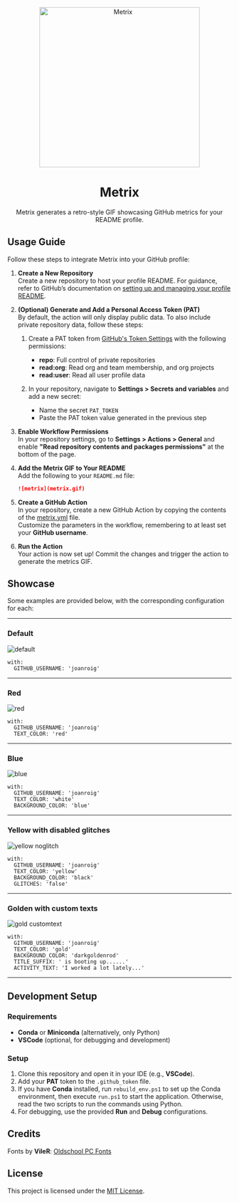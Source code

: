 <p align="center">
  <a href="https://github.com/joanroig/metrix">
      <img alt="Metrix" src="metrix.gif" width="360px">
  </a>
</p>

<h1 align="center">
  Metrix
</h1>

<p align="center">
  Metrix generates a retro-style GIF showcasing GitHub metrics for your README profile.
</p>

## Usage Guide

Follow these steps to integrate Metrix into your GitHub profile:

1. **Create a New Repository**  
   Create a new repository to host your profile README. For guidance, refer to GitHub’s documentation on [setting up and managing your profile README](https://docs.github.com/en/account-and-profile/setting-up-and-managing-your-github-profile/customizing-your-profile/managing-your-profile-readme).

2. **(Optional) Generate and Add a Personal Access Token (PAT)**  
   By default, the action will only display public data. To also include private repository data, follow these steps:

   1. Create a PAT token from [GitHub's Token Settings](https://github.com/settings/tokens) with the following permissions:

      - **repo**: Full control of private repositories
      - **read:org**: Read org and team membership, and org projects
      - **read:user**: Read all user profile data

   2. In your repository, navigate to **Settings > Secrets and variables** and add a new secret:

      - Name the secret `PAT_TOKEN`
      - Paste the PAT token value generated in the previous step

3. **Enable Workflow Permissions**  
   In your repository settings, go to **Settings > Actions > General** and enable **"Read repository contents and packages permissions"** at the bottom of the page.

4. **Add the Metrix GIF to Your README**  
   Add the following to your `README.md` file:

   ```markdown
   ![metrix](metrix.gif)
   ```

5. **Create a GitHub Action**  
   In your repository, create a new GitHub Action by copying the contents of the [metrix.yml](.github/workflows/metrix.yml) file.  
   Customize the parameters in the workflow, remembering to at least set your **GitHub username**.

6. **Run the Action**  
   Your action is now set up! Commit the changes and trigger the action to generate the metrics GIF.

## Showcase

Some examples are provided below, with the corresponding configuration for each:

---

### Default

![default](img/metrix-default.gif)

```
with:
  GITHUB_USERNAME: 'joanroig'
```

---

### Red

![red](img/metrix-red.gif)

```
with:
  GITHUB_USERNAME: 'joanroig'
  TEXT_COLOR: 'red'
```

---

### Blue

![blue](img/metrix-blue.gif)

```
with:
  GITHUB_USERNAME: 'joanroig'
  TEXT_COLOR: 'white'
  BACKGROUND_COLOR: 'blue'
```

---

### Yellow with disabled glitches

![yellow noglitch](img/metrix-yellow-noglitch.gif)

```
with:
  GITHUB_USERNAME: 'joanroig'
  TEXT_COLOR: 'yellow'
  BACKGROUND_COLOR: 'black'
  GLITCHES: 'false'
```

---

### Golden with custom texts

![gold customtext](img/metrix-gold-customtext.gif)

```
with:
  GITHUB_USERNAME: 'joanroig'
  TEXT_COLOR: 'gold'
  BACKGROUND_COLOR: 'darkgoldenrod'
  TITLE_SUFFIX: ' is booting up......'
  ACTIVITY_TEXT: 'I worked a lot lately...'
```

---

## Development Setup

### Requirements

- **Conda** or **Miniconda** (alternatively, only Python)
- **VSCode** (optional, for debugging and development)

### Setup

1. Clone this repository and open it in your IDE (e.g., **VSCode**).
2. Add your **PAT** token to the `.github_token` file.
3. If you have **Conda** installed, run `rebuild_env.ps1` to set up the Conda environment, then execute `run.ps1` to start the application. Otherwise, read the two scripts to run the commands using Python.
4. For debugging, use the provided **Run** and **Debug** configurations.

## Credits

Fonts by **VileR**: [Oldschool PC Fonts](https://int10h.org/oldschool-pc-fonts/fontlist/)

## License

This project is licensed under the [MIT License](LICENSE).
